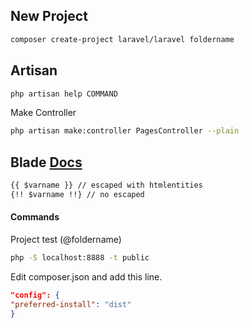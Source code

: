 ## New Project
```sh
composer create-project laravel/laravel foldername
```

## Artisan
```sh
php artisan help COMMAND
```

Make Controller
```sh
php artisan make:controller PagesController --plain
```

## Blade <a href="laravel.com/docs/blade" target="_blank">Docs</a>
```html
{{ $varname }} // escaped with htmlentities
{!! $varname !!} // no escaped
```

#### Commands
Project test (@foldername)
```sh
php -S localhost:8888 -t public
```

Edit composer.json and add this line.
```json
"config": {
"preferred-install": "dist"
}
```
